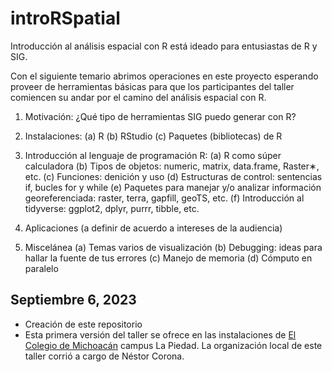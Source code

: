 # introRSpatial

Introducción al análisis espacial con R está ideado para entusiastas de R y SIG.

Con el siguiente temario abrimos operaciones en este proyecto esperando proveer de herramientas
básicas para que los participantes del taller comiencen su andar por el camino del análisis espacial con R.

1. Motivación: ¿Qué tipo de herramientas SIG puedo generar con R?

2. Instalaciones:
(a) R
(b) RStudio
(c) Paquetes (bibliotecas) de R

3. Introducción al lenguaje de programación R:
(a) R como súper calculadora
(b) Tipos de objetos: numeric, matrix, data.frame, Raster∗, etc.
(c) Funciones: denición y uso
(d) Estructuras de control: sentencias if, bucles for y while
(e) Paquetes para manejar y/o analizar información georeferenciada: raster, terra,
gapfill, geoTS, etc.
(f) Introducción al tidyverse: ggplot2, dplyr, purrr, tibble, etc.

4. Aplicaciones (a definir de acuerdo a intereses de la audiencia)

5. Miscelánea
(a) Temas varios de visualización
(b) Debugging: ideas para hallar la fuente de tus errores
(c) Manejo de memoria
(d) Cómputo en paralelo

## Septiembre 6, 2023
- Creación de este repositorio
- Esta primera versión del taller se ofrece en las instalaciones de [El Colegio de Michoacán](https://www.colmich.edu.mx/) campus La Piedad. La organización local de este taller corrió a cargo de Néstor Corona.
